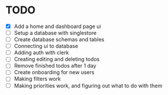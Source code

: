 # TODO

- [x] Add a home and dashboard page ui
- [ ] Setup a database with singlestore
- [ ] Create database schemas and tables
- [ ] Connecting ui to database
- [ ] Adding auth with clerk
- [ ] Creating editing and deleting todos
- [ ] Remove finished todos after 1 day
- [ ] Create onboarding for new users
- [ ] Making filters work
- [ ] Making priorities work, and figuring out what to do with them
